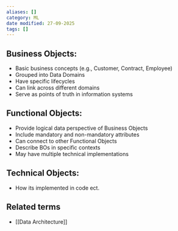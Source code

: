 ```yaml
---
aliases: []
category: ML
date modified: 27-09-2025
tags: []
---
```

## Business Objects:

- Basic business concepts (e.g., Customer, Contract, Employee)
- Grouped into Data Domains
- Have specific lifecycles
- Can link across different domains
- Serve as points of truth in information systems

## Functional Objects:
- Provide logical data perspective of Business Objects
- Include mandatory and non-mandatory attributes
- Can connect to other Functional Objects
- Describe BOs in specific contexts
- May have multiple technical implementations

## Technical Objects:
- How its implemented in code ect.

## Related terms
- [[Data Architecture]]


